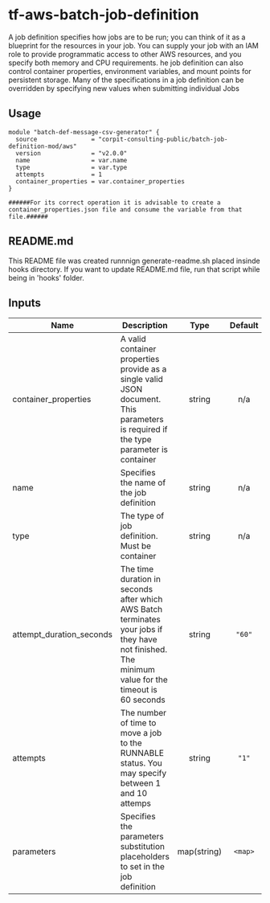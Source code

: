 
# tf-aws-batch-job-definition

A job definition specifies how jobs are to be run; you can think of it as a blueprint for the resources in your job. You can supply your job with an IAM role to provide programmatic access to other AWS resources, and you specify both memory and CPU requirements.
he job definition can also control container properties, environment variables, and mount points for persistent storage. Many of the specifications in a job definition can be overridden by specifying new values when submitting individual Jobs
## Usage

```hcl
module "batch-def-message-csv-generator" {
  source               = "corpit-consulting-public/batch-job-definition-mod/aws"
  version              = "v2.0.0"
  name                 = var.name
  type                 = var.type
  attempts             = 1
  container_properties = var.container_properties
}

######For its correct operation it is advisable to create a container_properties.json file and consume the variable from that file.######

```


## README.md
This README file was created runnnign generate-readme.sh placed insinde hooks directory.
If you want to update README.md file, run that script while being in 'hooks' folder.
## Inputs

| Name | Description | Type | Default | Required |
|------|-------------|:----:|:-----:|:-----:|
| container\_properties | A valid container properties provide as a single valid JSON document. This parameters is required if the type parameter is container | string | n/a | yes |
| name | Specifies the name of the job definition | string | n/a | yes |
| type | The type of job definition. Must be container | string | n/a | yes |
| attempt\_duration\_seconds | The time duration in seconds after which AWS Batch terminates your jobs if they have not finished. The minimum value for the timeout is 60 seconds | string | `"60"` | no |
| attempts | The number of time to move a job to the RUNNABLE status. You may specify between 1 and 10 attemps | string | `"1"` | no |
| parameters | Specifies the parameters substitution placeholders to set in the job definition | map(string) | `<map>` | no |

